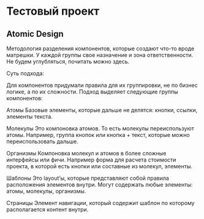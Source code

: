# Тестовый проект

## Atomic Design
Методология разделения компонентов, которые создают что-то вроде матрешки. У каждой группы свое назначение и зона ответственности. Не будем углубляться, почитать можно здесь.

Суть подхода:

Для компонентов придумали правила для их группировки, не по бизнес логике, а по их сложности. Подход выделяет следующие группы компонентов:

Атомы
Базовые элементы, которые дальше не делятся: кнопки, ссылки, элементы текста.

Молекулы
Это компоновка атомов. То есть молекулы переиспользуют атомы. Например, группа кнопок или кнопка + текст, которые можно переиспользовать дальше.

Организмы
Компоновка молекул и атомов в более сложные интерфейсы или фичи. Например форма для расчета стоимости проекта, в которой есть кнопки или составные из молекул, элементы.

Шаблоны
Это layout’ы, которые представляют собой правила расположения элементов внутри. Могут содержать любые элементы: атомы, молекулы, организмы.

Страницы
Элемент навигации, который содержит шаблон по которому располагается контент внутри.